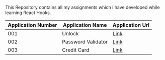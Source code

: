 This Repository contains all my assignments which i have developed while learning React Hooks.

| Application Number | Application Name                | Application Url                            |
| -------------- | ---------------------------| --------------------------------------------------- |
| 001            | Unlock             | [Link](http://bvreacthooks01.ccbp.tech)               |
| 002            | Password Validator | [Link](http://bvreacthooks02.ccbp.tech)               |
| 003            | Credit Card        | [Link](http://bvreacthooks03.ccbp.tech)               |
